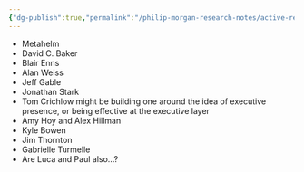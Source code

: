 ```yaml
---
{"dg-publish":true,"permalink":"/philip-morgan-research-notes/active-research/marketing/marketing-for-non-commodities/list-of-brand-colosseums/","dgHomeLink":true,"dgPassFrontmatter":false}
---
```



- Metahelm
- David C. Baker
- Blair Enns
- Alan Weiss
- Jeff Gable
- Jonathan Stark
- Tom Crichlow might be building one around the idea of executive presence, or being effective at the executive layer
- Amy Hoy and Alex Hillman
- Kyle Bowen
- Jim Thornton
- Gabrielle Turmelle
- Are Luca and Paul also...?